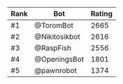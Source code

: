 Rank|Bot|Rating
---|---|---
#1|@ToromBot|2665
#2|@Nikitosikbot|2616
#3|@RaspFish|2556
#4|@OpeningsBot|1801
#5|@pawnrobot|1374
